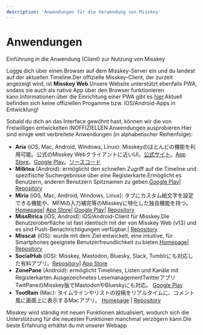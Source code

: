 ```yaml
---
description: 'Anwendungen für die Verwendung von Misskey'
---
```


# Anwendungen

Einführung in die Anwendung (Client) zur Nutzung von Misskey

Logge dich über einen Browser auf dem Misskey-Server ein und du landest auf der aktuellen Timeline.Der offizielle Misskey-Client, der zurzeit angezeigt wird, ist **Misskey Web**.Unsere Website unterstützt ebenfalls PWA, sodass sie auch als native App über den Browser funktionieren kann.Informationen über die Einrichtung einer PWA gibt es [hier](/docs/for-users/stepped-guides/how-to-use-pwa/).Aktuell befinden sich keine offiziellen Progamme bzw. iOS/Android-Apps in Entwicklung!

Sobald du dich an das Interface gewöhnt hast, können wir die von Freiwilligen entwickelten INOFFIZIELLEN Anwendungen ausprobieren.Hier sind einige weit verbreitete Anwendungen (in alphabetischer Reihenfolge):

- **Aria** (iOS, Mac, Android, Windows, Linux): Misskeyのほとんどの機能を利用可能。公式のMisskey Webクライアントに近いUI。[公式サイト](https://misskey.io/@aria_app)。[App Store](https://apps.apple.com/jp/app/aria-for-misskey/id6499410880)。[Google Play](https://play.google.com/store/apps/details?id=com.poppingmoon.aria)。[ソースコード](https://github.com/poppingmoon/aria)
- **Milktea** (Android): ermöglicht den schnellen Zugriff auf die Timeline und spezifische Suchergebnisse über eine Registerkarte.Ermöglicht es Benutzern, anderen Benutzern Spitznamen zu geben.[Google Play](https://play.google.com/store/apps/details?id=jp.panta.misskeyandroidclient)| [Repository](https://github.com/pantasystem/Milktea)
- **Miria** (iOS, Mac, Android, Windows, Linux): タブにカスタム絵文字を設定できる機能や、MFMの入力補完等のMisskeyに特化した独自機能を持つ。[Homepage](https://shiosyakeyakini.info/miria_web/index.html)| [App Store](https://apps.apple.com/jp/app/miria/id6449201469)| [Google Play](https://play.google.com/store/apps/details?id=info.shiosyakeyakini.miria)| [Repository](https://github.com/shiosyakeyakini-info/miria)
- **MissRirica** (iOS, Android): iOS/Android-Client für Misskey.Die Benutzeroberfläche ist fast identisch mit der von Misskey Web (v13) und es sind Push-Benachrichtigungen verfügbar.| [Repository](https://github.com/fruitriin/missRirica-client)
- **Misscat** (iOS): wurde mit dem Ziel entwickelt, eine intuitive, für Smartphones geeignete Benutzerfreundlichkeit zu bieten.[Homepage](https://yuiga.dev/misscat/)| [Repository](https://github.com/YuigaWada/MissCat)
- **SocialHub** (iOS): Misskey, Mastodon, Bluesky, Slack, Tumblrにも対応した有料アプリ。[Repository](https://uakihir0.github.io/socialhub/)| [App Store](https://apps.apple.com/us/app/socialhub-socialmedia-client/id1474451582)
- **ZonePane** (Android): ermöglicht Timelines, Listen und Kanäle mit Registerkarten.Ausgezeichnetes LesemanagementTwitterアプリTwitPaneのMisskey版でMastodonやBlueskyにも対応。 [Google Play](https://play.google.com/store/apps/details?id=com.zonepane)
- **TootRain** (Mac): タイムラインやリストの投稿をリアルタイムに、コメント風に画面上に表示するMacアプリ。 [Homepage](https://b123400.net/tootrain/ja) | [Repository](https://github.com/b123400/TootRain)

Misskey wird ständig mit neuen Funktionen aktualisiert, wodurch sich die Unterstützung für die neuesten Funktionen manchmal verzögern kann.Die beste Erfahrung erhältst du mit unserer Webapp
